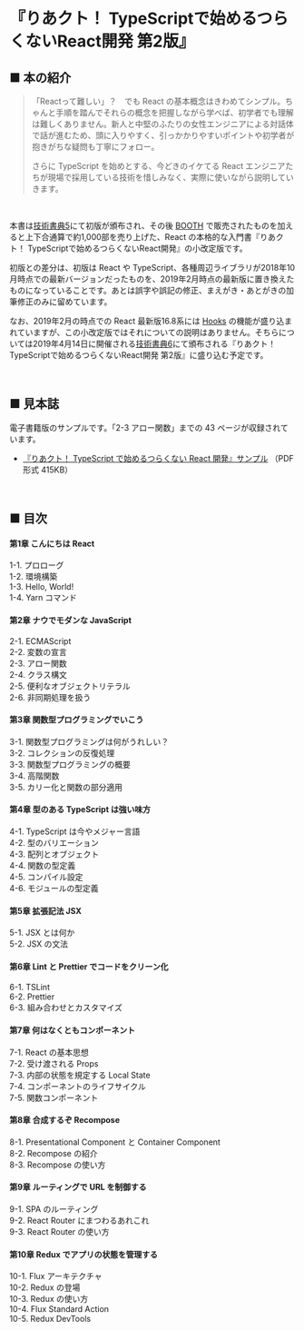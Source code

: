 # 『りあクト！ TypeScriptで始めるつらくないReact開発 第2版』

## ■ 本の紹介

> 「Reactって難しい」？　でも React の基本概念はきわめてシンプル。ちゃんと手順を踏んでそれらの概念を把握しながら学べば、初学者でも理解は難しくありません。新人と中堅のふたりの女性エンジニアによる対話体で話が進むため、頭に入りやすく、引っかかりやすいポイントや初学者が抱きがちな疑問も丁寧にフォロー。
>
> さらに TypeScript を始めとする、今どきのイケてる React エンジニアたちが現場で採用している技術を惜しみなく、実際に使いながら説明していきます。

<br />

本書は[技術書典5](https://techbookfest.org/event/tbf05)にて初版が頒布され、その後 [BOOTH](https://oukayuka.booth.pm/) で販売されたものを加えると上下合通算で約1,000部を売り上げた、React の本格的な入門書『りあクト！ TypeScriptで始めるつらくないReact開発』の小改定版です。

初版との差分は、初版は React や TypeScript、各種周辺ライブラリが2018年10月時点での最新バージョンだったものを、2019年2月時点の最新版に置き換えたものになっていることです。あとは誤字や誤記の修正、まえがき・あとがきの加筆修正のみに留めています。

なお、2019年2月の時点での React 最新版16.8系には [Hooks](https://reactjs.org/docs/hooks-overview.html) の機能が盛り込まれていますが、この小改定版ではそれについての説明はありません。そちらについては2019年4月14日に開催される[技術書典6](https://techbookfest.org/event/tbf06)にて頒布される『りあクト！ TypeScriptで始めるつらくないReact開発 第2版』に盛り込む予定です。

<br />

## ■ 見本誌

電子書籍版のサンプルです。「2-3 アロー関数」までの 43 ページが収録されています。

- [『りあクト！ TypeScript で始めるつらくない React 開発』サンプル](https://github.com/oukayuka/ReactBeginnersBook/blob/master/SampleBook.pdf) （PDF 形式 415KB）

<br />

## ■ 目次

#### 第1章 こんにちは React

1-1. プロローグ  
1-2. 環境構築  
1-3. Hello, World!  
1-4. Yarn コマンド

#### 第2章 ナウでモダンな JavaScript

2-1. ECMAScript  
2-2. 変数の宣言  
2-3. アロー関数  
2-4. クラス構文  
2-5. 便利なオブジェクトリテラル  
2-6. 非同期処理を扱う

#### 第3章 関数型プログラミングでいこう

3-1. 関数型プログラミングは何がうれしい？  
3-2. コレクションの反復処理  
3-3. 関数型プログラミングの概要  
3-4. 高階関数  
3-5. カリー化と関数の部分適用

#### 第4章 型のある TypeScript は強い味方

4-1. TypeScript は今やメジャー言語  
4-2. 型のバリエーション  
4-3. 配列とオブジェクト  
4-4. 関数の型定義  
4-5. コンパイル設定  
4-6. モジュールの型定義

#### 第5章 拡張記法 JSX

5-1. JSX とは何か  
5-2. JSX の文法

#### 第6章 Lint と Prettier でコードをクリーン化

6-1. TSLint  
6-2. Prettier  
6-3. 組み合わせとカスタマイズ

#### 第7章 何はなくともコンポーネント

7-1. React の基本思想  
7-2. 受け渡される Props  
7-3. 内部の状態を規定する Local State  
7-4. コンポーネントのライフサイクル  
7-5. 関数コンポーネント

#### 第8章 合成するぞ Recompose

8-1. Presentational Component と Container Component  
8-2. Recompose の紹介  
8-3. Recompose の使い方

#### 第9章 ルーティングで URL を制御する

9-1. SPA のルーティング  
9-2. React Router にまつわるあれこれ  
9-3. React Router の使い方

#### 第10章 Redux でアプリの状態を管理する

10-1. Flux アーキテクチャ  
10-2. Redux の登場  
10-3. Redux の使い方  
10-4. Flux Standard Action  
10-5. Redux DevTools
